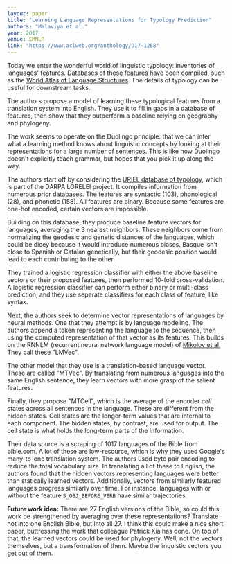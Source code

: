 ```yaml
---
layout: paper
title: "Learning Language Representations for Typology Prediction"
authors: "Malaviya et al."
year: 2017
venue: EMNLP
link: "https://www.aclweb.org/anthology/D17-1268"
---
```


Today we enter the wonderful world of linguistic typology: inventories of languages' features. Databases of these features have been compiled, such as the [World Atlas of Language Structures](https://en.wikipedia.org/wiki/World_Atlas_of_Language_Structures). The details of typology can be useful for downstream tasks.

The authors propose a model of learning these typological features from a translation system into English. They use it to fill in gaps in a database of features, then show that they outperform a baseline relying on geography and phylogeny.

<!--more-->

The work seems to operate on the Duolingo principle: that we can infer what a learning method knows about linguistic concepts by looking at their representations for a large number of sentences. This is like how Duolingo doesn't explicitly teach grammar, but hopes that you pick it up along the way.

The authors start off by considering the [URIEL database of typology](http://www.cs.cmu.edu/~dmortens/uriel.html), which is part of the DARPA LORELEI project. It compiles information from numerous prior databases. The features are syntactic (103), phonological (28), and phonetic (158). All features are binary. Because some features are one-hot encoded, certain vectors are impossible.

Building on this database, they produce baseline feature vectors for languages, averaging the 3 nearest neighbors. These neighbors come from normalizing the geodesic and genetic distances of the languages, which could be dicey because it would introduce numerous biases. Basque isn't close to Spanish or Catalan genetically, but their geodesic position would lead to each contributing to the other.

They trained a logistic regression classifier with either the above baseline vectors or their proposed features, then performed 10-fold cross-validation. A logistic regression classifier can perform either binary or multi-class prediction, and they use separate classifiers for each class of feature, like syntax. 

Next, the authors seek to determine vector representations of languages by neural methods. One that they attempt is by language modeling. The authors append a token representing the language to the sequence, then using the computed representation of that vector as its features. This builds on the RNNLM (recurrent neural network language model) of [Mikolov et al.](http://www.fit.vutbr.cz/research/groups/speech/publi/2010/mikolov_interspeech2010_IS100722.pdf) They call these "LMVec". 

The other model that they use is a translation-based language vector. These are called "MTVec". By translating from numerous languages into the same English sentence, they learn vectors with more grasp of the salient features.

Finally, they propose "MTCell", which is the average of the encoder *cell* states across all sentences in the language. These are different from the hidden states. Cell states are the longer-term values that are internal to each component. The hidden states, by contrast, are used for output. The cell state is what holds the long-term parts of the information.

Their data source is a scraping of 1017 languages of the Bible from bible.com. A lot of these are low-resource, which is why they used Google's many-to-one translation system. The authors used byte pair encoding to reduce the total vocabulary size. In translating all of these to English, the authors found that the hidden vectors representing languages were better than statically learned vectors. Additionally, vectors from similarly featured languages progress similarly over time. For instance, languages with or without the feature `S_OBJ_BEFORE_VERB` have similar trajectories.

**Future work idea:** There are 27 English versions of the Bible, so could this work be strengthened by averaging over these representations? Translate not into one English Bible, but into all 27. I think this could make a nice short paper, buttressing the work that colleague Patrick Xia has done. On top of that, the learned vectors could be used for phylogeny. Well, not the vectors themselves, but a transformation of them. Maybe the linguistic vectors you get out of them.
